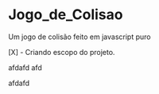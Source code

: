 # Jogo_de_Colisao
Um jogo de colisão feito em javascript puro

[X] - Criando escopo do projeto.

afdafd
afd

afdafd
